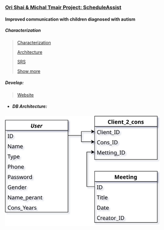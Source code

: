 
### [Ori Shai & Michal Tmair Project: ScheduleAssist](https://github.com/sholker/exercises_shenkar/tree/main/ScheduleAssist)

#### Improved	communication	with	children	diagnosed	with	autism

##### Characterization
>
> [Characterization](http://shenkar.html5-book.co.il/2020-2021/sr/dev_229/)
> 
>[Architecture](http://shenkar.html5-book.co.il/2020-2021/sr/dev_229/architechture.pdf)
>
> [SRS](http://shenkar.html5-book.co.il/2020-2021/sr/dev_229/srs.pdf)
>
> [Show more](https://app.moqups.com/qnFwytP1S5/view/page/a5993fc26)
 

##### Develop:
>[Website](http://se.shenkar.ac.il/students/2020-2021/web1/dev_222)

- ##### DB Architecture:
![ERD](ERD.svg)